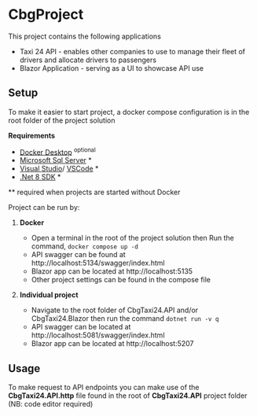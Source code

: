 # CbgProject 
This project contains the following applications

- Taxi 24 API - enables other companies to use to manage their fleet of drivers and allocate drivers to passengers
- Blazor Application - serving as a UI to showcase API use

## Setup
To make it easier to start project, a docker compose configuration is in the root folder of the project solution

**Requirements** 
-  [Docker Desktop](https://www.docker.com/products/docker-desktop/) <sup>optional</sup>
- [Microsoft Sql Server](https://www.microsoft.com/en-us/sql-server/sql-server-downloads) *
- [Visual Studio](https://visualstudio.microsoft.com/downloads/)/ [VSCode](https://code.visualstudio.com/download) *
- [.Net 8 SDK](https://dotnet.microsoft.com/en-us/download/dotnet/8.0) *

** required when projects are started without Docker

Project can be run by: 
1. **Docker**
   - Open a terminal in the root of the project solution then Run the command, `docker compose up -d`
   - API swagger can be found at http://localhost:5134/swagger/index.html
   - Blazor app can be located at http://localhost:5135
   - Other project settings can be found in the compose file

2. **Individual project**
   - Navigate to the root folder of CbgTaxi24.API and/or CbgTaxi24.Blazor then run the command `dotnet run -v q`
   - API swagger can be located at http://localhost:5081/swagger/index.html
   - Blazor app can be located at http://localhost:5207
   
## Usage
To make request to API endpoints you can make use of the **CbgTaxi24.API.http** file found in the root of **CbgTaxi24.API** project folder (NB: code editor required)
